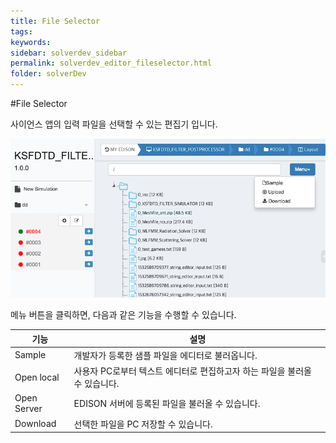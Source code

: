 ```yaml
---
title: File Selector
tags: 
keywords:
sidebar: solverdev_sidebar
permalink: solverdev_editor_fileselector.html
folder: solverDev
---
```

#File Selector

사이언스 앱의 입력 파일을 선택할 수 있는 편집기 입니다.

![텍스트 에디터](/images/solverdev/06/file2.png)

메뉴 버튼을 클릭하면, 다음과 같은 기능을 수행할 수 있습니다.

|기능|설명|
|--|--|
|Sample|개발자가 등록한 샘플 파일을 에디터로 불러옵니다.|
|Open local|사용자 PC로부터 텍스트 에디터로 편집하고자 하는 파일을 불러올 수 있습니다.|
|Open Server|EDISON 서버에 등록된 파일을 불러올 수 있습니다.|
|Download |선택한 파일을 PC 저장할 수 있습니다.|
